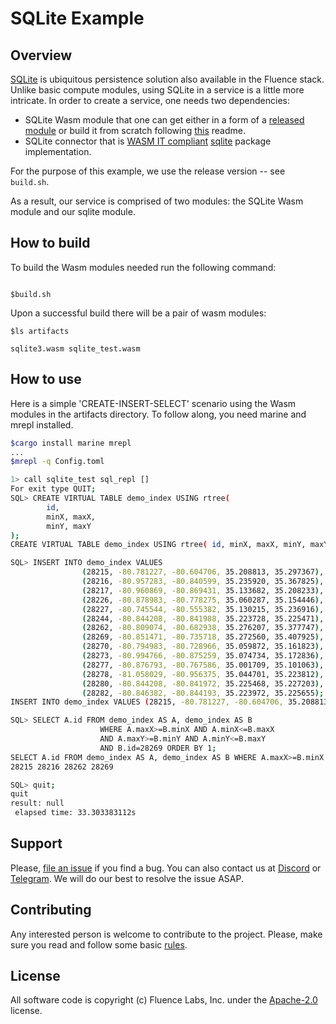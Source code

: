 # SQLite Example



## Overview



[SQLite](https://www.sqlite.org/index.html) is ubiquitous persistence solution also available in the Fluence stack. Unlike basic compute modules, using SQLite in a service is a little more intricate. In order to create a service, one needs two dependencies:
- SQLite Wasm module that one can get either in a form of a [released module](https://github.com/fluencelabs/sqlite/releases/tag/v0.17.1_w) or build it from scratch following [this](https://github.com/fluencelabs/sqlite) readme.
- SQLite connector that is [WASM IT compliant](https://crates.io/crates/marine-sqlite-connector) [sqlite](https://github.com/fluencelabs/sqlite-wasm-connector) package implementation.

For the purpose of this example, we use the release version -- see `build.sh`.



As a result, our service is comprised of two modules: the SQLite Wasm module and our sqlite module.



## How to build



To build the Wasm modules needed run the following command:



```

$build.sh

```



Upon a successful build there will be a pair of wasm modules:



```
$ls artifacts

sqlite3.wasm sqlite_test.wasm
```



## How to use



Here is a simple 'CREATE-INSERT-SELECT' scenario using the Wasm modules in the artifacts directory. To follow along, you need marine and mrepl installed.

```bash
$cargo install marine mrepl
...
$mrepl -q Config.toml

1> call sqlite_test sql_repl []
For exit type QUIT;
SQL> CREATE VIRTUAL TABLE demo_index USING rtree(
        id,
        minX, maxX,
        minY, maxY
);
CREATE VIRTUAL TABLE demo_index USING rtree( id, minX, maxX, minY, maxY )

SQL> INSERT INTO demo_index VALUES
                (28215, -80.781227, -80.604706, 35.208813, 35.297367),
                (28216, -80.957283, -80.840599, 35.235920, 35.367825),
                (28217, -80.960869, -80.869431, 35.133682, 35.208233),
                (28226, -80.878983, -80.778275, 35.060287, 35.154446),
                (28227, -80.745544, -80.555382, 35.130215, 35.236916),
                (28244, -80.844208, -80.841988, 35.223728, 35.225471),
                (28262, -80.809074, -80.682938, 35.276207, 35.377747),
                (28269, -80.851471, -80.735718, 35.272560, 35.407925),
                (28270, -80.794983, -80.728966, 35.059872, 35.161823),
                (28273, -80.994766, -80.875259, 35.074734, 35.172836),
                (28277, -80.876793, -80.767586, 35.001709, 35.101063),
                (28278, -81.058029, -80.956375, 35.044701, 35.223812),
                (28280, -80.844208, -80.841972, 35.225468, 35.227203),
                (28282, -80.846382, -80.844193, 35.223972, 35.225655);
INSERT INTO demo_index VALUES (28215, -80.781227, -80.604706, 35.208813, 35.297367), (28216, -80.957283, -80.840599, 35.235920, 35.367825), (28217, -80.960869, -80.869431, 35.133682, 35.208233), (28226, -80.878983, -80.778275, 35.060287, 35.154446), (28227, -80.745544, -80.555382, 35.130215, 35.236916), (28244, -80.844208, -80.841988, 35.223728, 35.225471), (28262, -80.809074, -80.682938, 35.276207, 35.377747), (28269, -80.851471, -80.735718, 35.272560, 35.407925), (28270, -80.794983, -80.728966, 35.059872, 35.161823), (28273, -80.994766, -80.875259, 35.074734, 35.172836), (28277, -80.876793, -80.767586, 35.001709, 35.101063), (28278, -81.058029, -80.956375, 35.044701, 35.223812), (28280, -80.844208, -80.841972, 35.225468, 35.227203), (28282, -80.846382, -80.844193, 35.223972, 35.225655)

SQL> SELECT A.id FROM demo_index AS A, demo_index AS B
                    WHERE A.maxX>=B.minX AND A.minX<=B.maxX
                    AND A.maxY>=B.minY AND A.minY<=B.maxY
                    AND B.id=28269 ORDER BY 1;
SELECT A.id FROM demo_index AS A, demo_index AS B WHERE A.maxX>=B.minX AND A.minX<=B.maxX AND A.maxY>=B.minY AND A.minY<=B.maxY AND B.id=28269 ORDER BY 1
28215 28216 28262 28269

SQL> quit;
quit
result: null
 elapsed time: 33.303383112s
```


## Support

Please, [file an issue](https://github.com/fluencelabs/marine/issues) if you find a bug. You can also contact us at [Discord](https://discord.com/invite/5qSnPZKh7u) or [Telegram](https://t.me/fluence_project).  We will do our best to resolve the issue ASAP.


## Contributing

Any interested person is welcome to contribute to the project. Please, make sure you read and follow some basic [rules](https://github.com/fluencelabs/rust-peer/blob/master/CONTRIBUTING.md).


## License

All software code is copyright (c) Fluence Labs, Inc. under the [Apache-2.0](https://github.com/fluencelabs/rust-peer/blob/master/LICENSE) license.